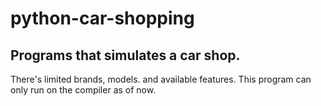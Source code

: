 # python-car-shopping
## Programs that simulates a car shop. 
There's limited brands, models. and available features.
This program can only run on the compiler as of now. 
